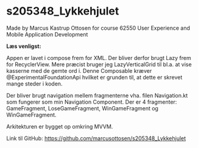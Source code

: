 # s205348_Lykkehjulet
Made by Marcus Kastrup Ottosen for course 62550 User Experience and Mobile Application Development

**Læs venligst:**

Appen er lavet i compose frem for XML. Der bliver derfor brugt Lazy frem for RecyclerView. Mere præcist bruger jeg LazyVerticalGrid til bl.a. at vise kasserne med de gemte ord i. Denne Composable kræver @ExperimentalFoundationApi hvilket er grunden til, at dette er skrevet mange steder i koden.

Der bliver brugt navigation mellem fragmenterne vha. filen Navigation.kt som fungerer som min Navigation Component.
Der er 4 fragmenter: GameFragment, LoseGameFragment, WinGameFragment og WinGameFragment.

Arkitekturen er bygget op omkring MVVM.




Link til GitHub: https://github.com/marcusottosen/s205348_Lykkehjulet
